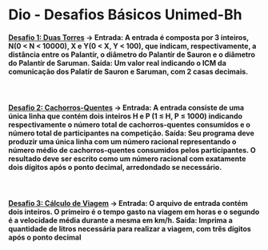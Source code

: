 # Dio - Desafios Básicos Unimed-Bh

#### <u>Desafio 1: Duas Torres</u> -> <b>Entrada</b>: A entrada é composta por 3 inteiros, N(0 < N < 10000), X e Y(0 < X, Y < 100), que indicam, respectivamente, a distância entre os Palantír, o diâmetro do Palantír de Sauron e o diâmetro do Palantír de Saruman. <b>Saída</b>: Um valor real indicando o ICM da comunicação dos Palatír de Sauron e Saruman, com 2 casas decimais.
<br>

#### <u>Desafio 2: Cachorros-Quentes</u> -> <b>Entrada</b>: A entrada consiste de uma única linha que contém dois inteiros H e P (1 ≤ H, P ≤ 1000) indicando respectivamente o número total de cachorros-quentes consumidos e o número total de participantes na competição. <b>Saída</b>: Seu programa deve produzir uma única linha com um número racional representando o número médio de cachorros-quentes consumidos pelos participantes. O resultado deve ser escrito como um número racional com exatamente dois dígitos após o ponto decimal, arredondado se necessário.
<br>

#### <u>Desafio 3: Cálculo de Viagem</u> -> <b>Entrada</b>: O arquivo de entrada contém dois inteiros. O primeiro é o tempo gasto na viagem em horas e o segundo é a velocidade média durante a mesma em km/h. <b>Saída</b>: Imprima a quantidade de litros necessária para realizar a viagem, com três dígitos após o ponto decimal

